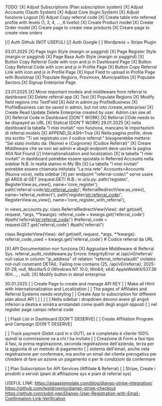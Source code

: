 
TODO:
[X] Adjust Subscriptions (Plan subscription  system)
[X] Adjust Accounts (Oauth System)
[X] Adjust Core (login System)
[X] Adjust funzione Logout
[X] Adjust Copy referral code
[X] Create table into referred profile with levels (1, 3, 4, ..., 6 livello)
[X] Create Product model 
[X] Create Order model
[X] Creare page to create view products
[X] Creare page to create view orders

[/] Auth Github (NOT USEFUL)
[/] Auth Google
[ ] Wordpress + Stripe Plugin



03.01.2025
[X] Page login Style (margin or paggind)
[X] Page Register Style (margin or paggind)
[X] Page Base Auth Style (margin or paggind)
[X] Button Copy Referral Code with icon and js in Dashboard Page
[X] Button Copy Referral Code with icon and js in Profile Page
[X] Button Copy Referral Link with icon and js in Profile Page
[X] Input Field to upload in Profile Page with Bootstrap
[X] Populate Regions, Provinces, Municipalities
[X] Populate Sectors
[X] Signup Enterprise Page

23.01.2025
[X] Move important models and middleware from referral to dashboard
[X] Delete referral app
[X] Test
[X] Populate Regions
[X] Modify field regions into TextField
[X] Add in admin.py ProfileBusiness
[X] ProfileBusiness can be saved in admin, but not into /create_enterprise/
[X] Create Read Update Delete Enterprise created by user. Admin can see all
[X] Referral Code in Dashboard [DON'T WORK]
[X] Referral COde needs to be dispayed as URL
[X] Statical [DON'T WORK]
29.01.2025
[X] nella dashboard la tabella "I miei invitati" non funziona, mancano le importazioni di referral.models
[X] APPEND_SLASH=True
[X] Nella pagina profile, dove sta scritto "Ti sei registrato con il codice referral:" bisognerebbe mettere: "Sei stato invitato da: {Nome} e {Cognome} (Codice Referral)"
[X] Creare Middleware che se non sei admin e sbagli endpoint deve uscire la pagina 404 Not Found
[/] Internationalization and localization
[X] la tabella "I miei invitati" in dashboard potrebbe essere spostata in Referred Accounts nella sidebar
N.B. In realtà stanno in My IBs
[X] La tabella "I miei invitati" potrebbe essere chiamata intitolata "La mia rete"
Accounts>Accounts (Nuova voce), nella sidebar
[X] per endpoint "referral-code/<Codice>/" serve usare gli ARGS di GET (request.GET)
N.B.:
in urls.py:
    path('register/', RegisterView.as_view(), name='core_register'),    
    path('referral-code/<str:referral_code>/', ReferralRedirectView.as_view(), name='referral_redirect'),
    path('register/<str:referral_code>/', RegisterView.as_view(), name='core_register_with_referral'),

in views_accounts.py:
class ReferralRedirectView(View):
    def get(self, request, *args, **kwargs):
        referral_code = kwargs.get('referral_code') #path('referral/<str:referral_code>/')
        #referral_code = request.GET.get('referral_code') #path('referral/')

class RegisterView(View):
    def get(self, request, *args, **kwargs):
        referral_code_used = kwargs.get('referral_code')  # Codice referral da URL


[X] API Documentation non funziona
[X] Aggiustare Middleware di Referral Sys. referral_audit_middleware.py
Errore:
IntegrityError at /api/v0/referral/
null value in column "ip_address" of relation "referral_referralaudit" violates not-null constraint
DETAIL:  Failing row contains (25, /api/v0/referral/, 2025-01-29, null, Mozilla/5.0 (Windows NT 10.0; Win64; x64) AppleWebKit/537.36 (KH..., <IP>, null).
[X] Modify button in detail enterprise




30.01.2025
[ ] Create Page to create and manage API KEY
[ ] Make all Html with Internationalization and Localization
[ ] The pages of Affiliates and Referral Systems needs restyling
[ ] Create App to subscription for different plan about API
[ ]
[ ]
[ ] Nella sidebar i dropdown devono avere gli angoli inferiori a destra e sinistra arrotandati come quelli degli angoli opposti
[ ] nel register page campo referral code

[ ] Flash List in Dashboard [DON'T DESERVE]
[ ] Create Affiliation Program and Campaign [DON'T DESERVE]

[ ] Track payment (Debit card In o OUT), se è completato è cliente 100% quindi la commissione va a chi l ha invitato
[ ] Creazione di Form a fasi tipo 4 fasi, la prima registrazione, seconda registrazione dell'azienda, terza per la aggiunta di un metodo di pagamento
[ ] sistema dell'email, anche nela registrazione per confermare, ma anche un email del cliente prerogativa per chiedere di fare un azione un pagamento o per le condizioni da confermare

[ ] Plan Subscription for API Services (Affiliate & Referral)
[ ] Stripe, Create i prodotti o servizi (piani di affiliazione sys e piani di referral sys)




USEFUL LINK:
https://aisaastemplate.com/blog/django-stripe-integration/
https://github.com/testdrivenio/django-stripe-checkout
https://github.com/sobit-nep/Django-User-Registration-with-Email-Confirmation-Link-Verification
